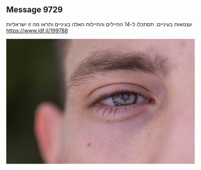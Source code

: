 ## Message 9729

עצמאות בעיניים: 
תסתכלו ל-14 החיילים והחיילות האלה בעיניים ותראו מה זו ישראליות
https://www.idf.il/199788

![Photo](./9729/9729_photo.jpg)

